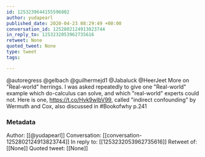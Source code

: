 ```yaml
---
id: 1253239644155596802
author: yudapearl
published_date: 2020-04-23 08:29:49 +00:00
conversation_id: 1252802124913823744
in_reply_to: 1253232053962735616
retweet: None
quoted_tweet: None
type: tweet
tags:

---
```


@autoregress @gelbach @guilhermejd1 @Jabaluck @HeerJeet More on "Real-world" herrings. I was asked repeatedly to give one "Real-world" example which do-calculus can solve, and which "real-world" experts could not. Here is one, https://t.co/Hvk9wlbV99, called "indirect confounding" by Wermuth and Cox, also discussed in #Bookofwhy p.241

### Metadata

Author: [[@yudapearl]]
Conversation: [[conversation-1252802124913823744]]
In reply to: [[1253232053962735616]]
Retweet of: [[None]]
Quoted tweet: [[None]]
